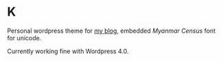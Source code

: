 K 
==============

Personal wordpress theme for [my blog](http://khay.me), embedded *Myanmar Census* font for unicode.

Currently working fine with Wordpress 4.0.